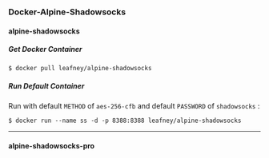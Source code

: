 ### Docker-Alpine-Shadowsocks

#### alpine-shadowsocks

##### Get Docker Container

```
$ docker pull leafney/alpine-shadowsocks
```

##### Run Default Container

Run with default `METHOD` of `aes-256-cfb` and default `PASSWORD` of `shadowsocks` :

```
$ docker run --name ss -d -p 8388:8388 leafney/alpine-shadowsocks
```

***

#### alpine-shadowsocks-pro
